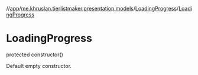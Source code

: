 //[app](../../../index.md)/[me.khruslan.tierlistmaker.presentation.models](../index.md)/[LoadingProgress](index.md)/[LoadingProgress](-loading-progress.md)

# LoadingProgress

protected constructor()

Default empty constructor.
